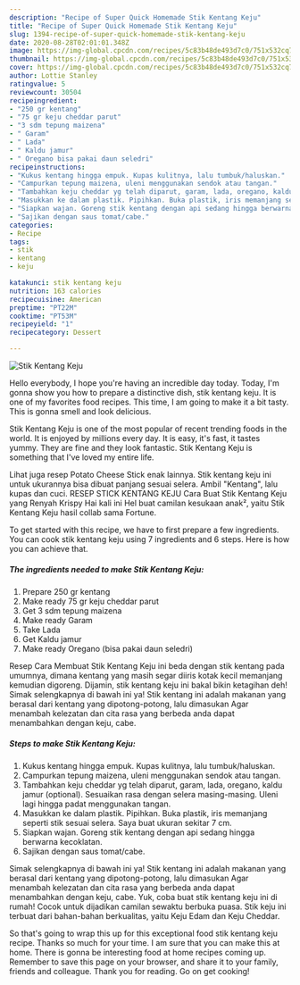 ```yaml
---
description: "Recipe of Super Quick Homemade Stik Kentang Keju"
title: "Recipe of Super Quick Homemade Stik Kentang Keju"
slug: 1394-recipe-of-super-quick-homemade-stik-kentang-keju
date: 2020-08-28T02:01:01.348Z
image: https://img-global.cpcdn.com/recipes/5c83b48de493d7c0/751x532cq70/stik-kentang-keju-foto-resep-utama.jpg
thumbnail: https://img-global.cpcdn.com/recipes/5c83b48de493d7c0/751x532cq70/stik-kentang-keju-foto-resep-utama.jpg
cover: https://img-global.cpcdn.com/recipes/5c83b48de493d7c0/751x532cq70/stik-kentang-keju-foto-resep-utama.jpg
author: Lottie Stanley
ratingvalue: 5
reviewcount: 30504
recipeingredient:
- "250 gr kentang"
- "75 gr keju cheddar parut"
- "3 sdm tepung maizena"
- " Garam"
- " Lada"
- " Kaldu jamur"
- " Oregano bisa pakai daun seledri"
recipeinstructions:
- "Kukus kentang hingga empuk. Kupas kulitnya, lalu tumbuk/haluskan."
- "Campurkan tepung maizena, uleni menggunakan sendok atau tangan."
- "Tambahkan keju cheddar yg telah diparut, garam, lada, oregano, kaldu jamur (optional). Sesuaikan rasa dengan selera masing-masing. Uleni lagi hingga padat menggunakan tangan."
- "Masukkan ke dalam plastik. Pipihkan. Buka plastik, iris memanjang seperti stik sesuai selera. Saya buat ukuran sekitar 7 cm."
- "Siapkan wajan. Goreng stik kentang dengan api sedang hingga berwarna kecoklatan."
- "Sajikan dengan saus tomat/cabe."
categories:
- Recipe
tags:
- stik
- kentang
- keju

katakunci: stik kentang keju 
nutrition: 163 calories
recipecuisine: American
preptime: "PT22M"
cooktime: "PT53M"
recipeyield: "1"
recipecategory: Dessert

---
```



![Stik Kentang Keju](https://img-global.cpcdn.com/recipes/5c83b48de493d7c0/751x532cq70/stik-kentang-keju-foto-resep-utama.jpg)

Hello everybody, I hope you're having an incredible day today. Today, I'm gonna show you how to prepare a distinctive dish, stik kentang keju. It is one of my favorites food recipes. This time, I am going to make it a bit tasty. This is gonna smell and look delicious.

Stik Kentang Keju is one of the most popular of recent trending foods in the world. It is enjoyed by millions every day. It is easy, it's fast, it tastes yummy. They are fine and they look fantastic. Stik Kentang Keju is something that I've loved my entire life.

Lihat juga resep Potato Cheese Stick enak lainnya. Stik kentang keju ini untuk ukurannya bisa dibuat panjang sesuai selera. Ambil &#34;Kentang&#34;, lalu kupas dan cuci. RESEP STICK KENTANG KEJU Cara Buat Stik Kentang Keju yang Renyah Krispy Hai kali ini Hel buat camilan kesukaan anak², yaitu Stik Kentang Keju hasil collab sama Fortune.


To get started with this recipe, we have to first prepare a few ingredients. You can cook stik kentang keju using 7 ingredients and 6 steps. Here is how you can achieve that.

<!--inarticleads1-->

##### The ingredients needed to make Stik Kentang Keju:

1. Prepare 250 gr kentang
1. Make ready 75 gr keju cheddar parut
1. Get 3 sdm tepung maizena
1. Make ready  Garam
1. Take  Lada
1. Get  Kaldu jamur
1. Make ready  Oregano (bisa pakai daun seledri)


Resep Cara Membuat Stik Kentang Keju ini beda dengan stik kentang pada umumnya, dimana kentang yang masih segar diiris kotak kecil memanjang kemudian digoreng. Dijamin, stik kentang keju ini bakal bikin ketagihan deh! Simak selengkapnya di bawah ini ya! Stik kentang ini adalah makanan yang berasal dari kentang yang dipotong-potong, lalu dimasukan Agar menambah kelezatan dan cita rasa yang berbeda anda dapat menambahkan dengan keju, cabe. 

<!--inarticleads2-->

##### Steps to make Stik Kentang Keju:

1. Kukus kentang hingga empuk. Kupas kulitnya, lalu tumbuk/haluskan.
1. Campurkan tepung maizena, uleni menggunakan sendok atau tangan.
1. Tambahkan keju cheddar yg telah diparut, garam, lada, oregano, kaldu jamur (optional). Sesuaikan rasa dengan selera masing-masing. Uleni lagi hingga padat menggunakan tangan.
1. Masukkan ke dalam plastik. Pipihkan. Buka plastik, iris memanjang seperti stik sesuai selera. Saya buat ukuran sekitar 7 cm.
1. Siapkan wajan. Goreng stik kentang dengan api sedang hingga berwarna kecoklatan.
1. Sajikan dengan saus tomat/cabe.


Simak selengkapnya di bawah ini ya! Stik kentang ini adalah makanan yang berasal dari kentang yang dipotong-potong, lalu dimasukan Agar menambah kelezatan dan cita rasa yang berbeda anda dapat menambahkan dengan keju, cabe. Yuk, coba buat stik kentang keju ini di rumah! Cocok untuk dijadikan camilan sewaktu berbuka puasa. Stik keju ini terbuat dari bahan-bahan berkualitas, yaitu Keju Edam dan Keju Cheddar. 

So that's going to wrap this up for this exceptional food stik kentang keju recipe. Thanks so much for your time. I am sure that you can make this at home. There is gonna be interesting food at home recipes coming up. Remember to save this page on your browser, and share it to your family, friends and colleague. Thank you for reading. Go on get cooking!
